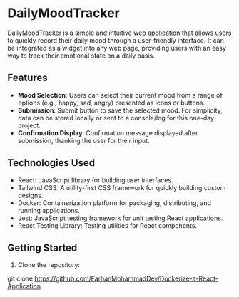 # DailyMoodTracker

DailyMoodTracker is a simple and intuitive web application that allows users to quickly record their daily mood through a user-friendly interface. It can be integrated as a widget into any web page, providing users with an easy way to track their emotional state on a daily basis.

## Features

- **Mood Selection**: Users can select their current mood from a range of options (e.g., happy, sad, angry) presented as icons or buttons.
- **Submission**: Submit button to save the selected mood. For simplicity, data can be stored locally or sent to a console/log for this one-day project.
- **Confirmation Display**: Confirmation message displayed after submission, thanking the user for their input.

## Technologies Used

- React: JavaScript library for building user interfaces.
- Tailwind CSS: A utility-first CSS framework for quickly building custom designs.
- Docker: Containerization platform for packaging, distributing, and running applications.
- Jest: JavaScript testing framework for unit testing React applications.
- React Testing Library: Testing utilities for React components.

## Getting Started

1. Clone the repository:

git clone https://github.com/FarhanMohammadDev/Dockerize-a-React-Application
